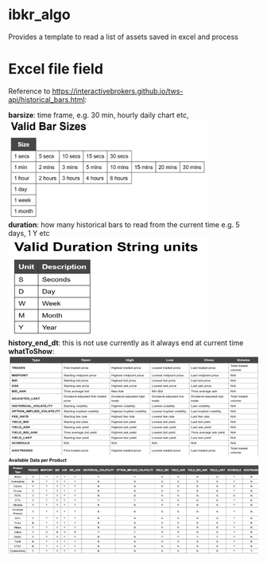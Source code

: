 # ibkr_algo
Provides a template to read a list of assets saved in excel and process

# Excel file field
Reference to https://interactivebrokers.github.io/tws-api/historical_bars.html:

**barsize**: time frame, e.g. 30 min, hourly daily chart etc,  <br>
<img src="images/ValidBarSizes.png" alt="Valid Bar Sizes" width="400" height="200"> <br>
**duration**: how many historical bars to read from the current time e.g. 5 days, 1 Y etc  <br>
<img src="images/ValidDurations.png" alt="Valid Durations" width="400" height="200"> <br>
**history_end_dt**: this is not use currently as it always end at current time <br>
**whatToShow**: <br>
<img src="images/WhatToShow.png" alt="What to show definition" width="800" height="200"> <br>
<img src="images/whattoshow2.png" alt="What to show definition" width="1000" height="200"> <br>


